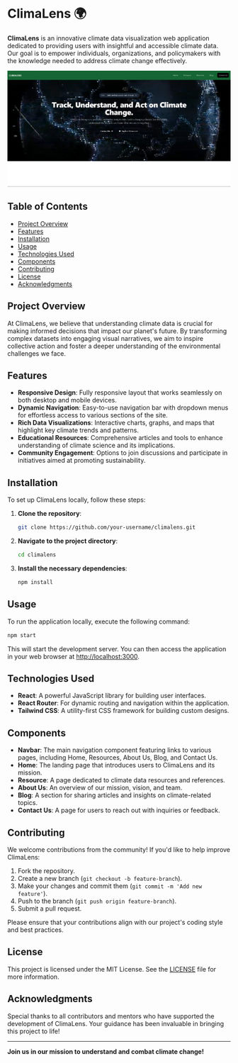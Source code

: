 # ClimaLens 🌍

**ClimaLens** is an innovative climate data visualization web application dedicated to providing users with insightful and accessible climate data. Our goal is to empower individuals, organizations, and policymakers with the knowledge needed to address climate change effectively.

![ClimaLens Screenshot](https://raw.githubusercontent.com/priyanshu-priya/ClimaLens/main/src/assets/image.png) <!-- Update this path with the actual screenshot of your project -->

## Table of Contents

- [Project Overview](#project-overview)
- [Features](#features)
- [Installation](#installation)
- [Usage](#usage)
- [Technologies Used](#technologies-used)
- [Components](#components)
- [Contributing](#contributing)
- [License](#license)
- [Acknowledgments](#acknowledgments)

## Project Overview

At ClimaLens, we believe that understanding climate data is crucial for making informed decisions that impact our planet's future. By transforming complex datasets into engaging visual narratives, we aim to inspire collective action and foster a deeper understanding of the environmental challenges we face.

## Features

- **Responsive Design**: Fully responsive layout that works seamlessly on both desktop and mobile devices.
- **Dynamic Navigation**: Easy-to-use navigation bar with dropdown menus for effortless access to various sections of the site.
- **Rich Data Visualizations**: Interactive charts, graphs, and maps that highlight key climate trends and patterns.
- **Educational Resources**: Comprehensive articles and tools to enhance understanding of climate science and its implications.
- **Community Engagement**: Options to join discussions and participate in initiatives aimed at promoting sustainability.

## Installation

To set up ClimaLens locally, follow these steps:

1. **Clone the repository**:
   ```bash
   git clone https://github.com/your-username/climalens.git
   ```
2. **Navigate to the project directory**:
   ```bash
   cd climalens
   ```
3. **Install the necessary dependencies**:
   ```bash
   npm install
   ```

## Usage

To run the application locally, execute the following command:

```bash
npm start
```

This will start the development server. You can then access the application in your web browser at [http://localhost:3000](http://localhost:3000).

## Technologies Used

- **React**: A powerful JavaScript library for building user interfaces.
- **React Router**: For dynamic routing and navigation within the application.
- **Tailwind CSS**: A utility-first CSS framework for building custom designs.

## Components

- **Navbar**: The main navigation component featuring links to various pages, including Home, Resources, About Us, Blog, and Contact Us.
- **Home**: The landing page that introduces users to ClimaLens and its mission.
- **Resource**: A page dedicated to climate data resources and references.
- **About Us**: An overview of our mission, vision, and team.
- **Blog**: A section for sharing articles and insights on climate-related topics.
- **Contact Us**: A page for users to reach out with inquiries or feedback.

## Contributing

We welcome contributions from the community! If you'd like to help improve ClimaLens:

1. Fork the repository.
2. Create a new branch (`git checkout -b feature-branch`).
3. Make your changes and commit them (`git commit -m 'Add new feature'`).
4. Push to the branch (`git push origin feature-branch`).
5. Submit a pull request.

Please ensure that your contributions align with our project's coding style and best practices.

## License

This project is licensed under the MIT License. See the [LICENSE](LICENSE) file for more information.

## Acknowledgments

Special thanks to all contributors and mentors who have supported the development of ClimaLens. Your guidance has been invaluable in bringing this project to life!

---

**Join us in our mission to understand and combat climate change!**
